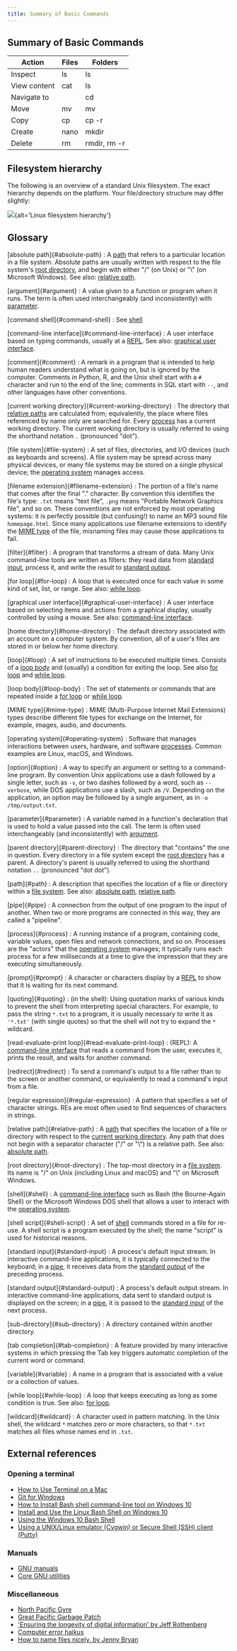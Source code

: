 ```yaml
---
title: Summary of Basic Commands
---
```


## Summary of Basic Commands

| Action       | Files | Folders      |
| ------------ | ----- | ------------ |
| Inspect      | ls    | ls           |
| View content | cat   | ls           |
| Navigate to  |       | cd           |
| Move         | mv    | mv           |
| Copy         | cp    | cp -r        |
| Create       | nano  | mkdir        |
| Delete       | rm    | rmdir, rm -r |

## Filesystem hierarchy

The following is an overview of a standard Unix filesystem.
The exact hierarchy depends on the platform. Your file/directory structure may differ slightly:

![](fig/standard-filesystem-hierarchy.svg){alt='Linux filesystem hierarchy'}

## Glossary

[absolute path]{#absolute-path}
:   A [path](#path) that refers to a particular location in a file system.
Absolute paths are usually written with respect to the file system's
[root directory](#root-directory),
and begin with either "/" (on Unix) or "\\" (on Microsoft Windows).
See also: [relative path](#relative-path).

[argument]{#argument}
:   A value given to a function or program when it runs.
The term is often used interchangeably (and inconsistently) with [parameter](#parameter).

[command shell]{#command-shell}
:   See [shell](#shell)

[command-line interface]{#command-line-interface}
:   A user interface based on typing commands,
usually at a [REPL](#read-evaluate-print-loop).
See also: [graphical user interface](#graphical-user-interface).

[comment]{#comment}
:   A remark in a program that is intended to help human readers understand what is going on,
but is ignored by the computer.
Comments in Python, R, and the Unix shell start with a `#` character
and run to the end of the line;
comments in SQL start with `--`,
and other languages have other conventions.

[current working directory]{#current-working-directory}
:   The directory that [relative paths](#relative-path) are calculated from;
equivalently,
the place where files referenced by name only are searched for.
Every [process](#process) has a current working directory.
The current working directory is usually referred to using the shorthand notation `.`
(pronounced "dot").

[file system]{#file-system}
:   A set of files, directories, and I/O devices (such as keyboards and screens).
A file system may be spread across many physical devices,
or many file systems may be stored on a single physical device;
the [operating system](#operating-system) manages access.

[filename extension]{#filename-extension}
:   The portion of a file's name that comes after the final "." character.
By convention this identifies the file's type:
`.txt` means "text file", `.png` means "Portable Network Graphics file",
and so on. These conventions are not enforced by most operating systems:
it is perfectly possible (but confusing!) to name an MP3 sound file `homepage.html`.
Since many applications use filename extensions to identify the
[MIME type](#mime-type) of the file,
misnaming files may cause those applications to fail.

[filter]{#filter}
:   A program that transforms a stream of data.
Many Unix command-line tools are written as filters:
they read data from [standard input](#standard-input),
process it, and write the result to [standard output](#standard-output).

[for loop]{#for-loop}
:   A loop that is executed once for each value in some kind of set, list, or range.
See also: [while loop](#while-loop).

[graphical user interface]{#graphical-user-interface}
:   A user interface based on selecting items and actions from a graphical display,
usually controlled by using a mouse.
See also: [command-line interface](#command-line-interface).

[home directory]{#home-directory}
:   The default directory associated with an account on a computer system.
By convention, all of a user's files are stored in or below her home directory.

[loop]{#loop}
:   A set of instructions to be executed multiple times.
Consists of a [loop body](#loop-body) and (usually) a
condition for exiting the loop. See also [for loop](#for-loop) and [while loop](#while-loop).

[loop body]{#loop-body}
:   The set of statements or commands that are repeated inside a [for loop](#for-loop)
or [while loop](#while-loop).

[MIME type]{#mime-type}
:   MIME (Multi-Purpose Internet Mail Extensions) types describe different file types for exchange
on the Internet, for example, images, audio, and documents.

[operating system]{#operating-system}
:   Software that manages interactions between users, hardware, and software [processes](#process).
Common examples are Linux, macOS, and Windows.

[option]{#option}
:   A way to specify an argument or setting to a command-line program.
By convention Unix applications use a dash followed by a single letter,
such as `-v`, or two dashes followed by a word, such as `--verbose`,
while DOS applications use a slash, such as `/V`.
Depending on the application, an option may be followed by a single argument,
as in `-o /tmp/output.txt`.

[parameter]{#parameter}
:   A variable named in a function's declaration that is used to hold a value passed into the call.
The term is often used interchangeably (and inconsistently) with [argument](#argument).

[parent directory]{#parent-directory}
:   The directory that "contains" the one in question.
Every directory in a file system except the [root directory](#root-directory) has a parent.
A directory's parent is usually referred to using the shorthand notation `..`
(pronounced "dot dot").

[path]{#path}
:   A description that specifies the location of a file or directory within a
[file system](#file-system).
See also: [absolute path](#absolute-path), [relative path](#relative-path).

[pipe]{#pipe}
:   A connection from the output of one program to the input of another.
When two or more programs are connected in this way, they are called a "pipeline".

[process]{#process}
:   A running instance of a program, containing code, variable values,
open files and network connections, and so on.
Processes are the "actors" that the [operating system](#operating-system) manages;
it typically runs each process for a few milliseconds at a time
to give the impression that they are executing simultaneously.

[prompt]{#prompt}
:   A character or characters display by a [REPL](#read-evaluate-print-loop) to show that
it is waiting for its next command.

[quoting]{#quoting}
:   (in the shell):
Using quotation marks of various kinds to prevent the shell from interpreting special
characters.
For example, to pass the string `*.txt` to a program,
it is usually necessary to write it as `'*.txt'` (with single quotes)
so that the shell will not try to expand the `*` wildcard.

[read-evaluate-print loop]{#read-evaluate-print-loop}
:   (REPL): A [command-line interface](#command-line-interface) that reads a command from the user,
executes it, prints the result, and waits for another command.

[redirect]{#redirect}
:   To send a command's output to a file rather than to the screen or another command,
or equivalently to read a command's input from a file.

[regular expression]{#regular-expression}
:   A pattern that specifies a set of character strings.
REs are most often used to find sequences of characters in strings.

[relative path]{#relative-path}
:   A [path](#path) that specifies the location of a file or directory
with respect to the [current working directory](#current-working-directory).
Any path that does not begin with a separator character ("/" or "\\") is a relative path.
See also: [absolute path](#absolute-path).

[root directory]{#root-directory}
:   The top-most directory in a [file system](#file-system).
Its name is "/" on Unix (including Linux and macOS) and "\\" on Microsoft Windows.

[shell]{#shell}
:   A [command-line interface](#command-line-interface) such as Bash (the Bourne-Again Shell)
or the Microsoft Windows DOS shell
that allows a user to interact with the [operating system](#operating-system).

[shell script]{#shell-script}
:   A set of [shell](#shell) commands stored in a file for re-use.
A shell script is a program executed by the shell;
the name "script" is used for historical reasons.

[standard input]{#standard-input}
:   A process's default input stream.
In interactive command-line applications,
it is typically connected to the keyboard;
in a [pipe](#pipe),
it receives data from the [standard output](#standard-output) of the preceding process.

[standard output]{#standard-output}
:   A process's default output stream.
In interactive command-line applications,
data sent to standard output is displayed on the screen;
in a [pipe](#pipe),
it is passed to the [standard input](#standard-input) of the next process.

[sub-directory]{#sub-directory}
:   A directory contained within another directory.

[tab completion]{#tab-completion}
:   A feature provided by many interactive systems in which
pressing the Tab key triggers automatic completion of the current word or command.

[variable]{#variable}
:   A name in a program that is associated with a value or a collection of values.

[while loop]{#while-loop}
:   A loop that keeps executing as long as some condition is true.
See also: [for loop](#for-loop).

[wildcard]{#wildcard}
:   A character used in pattern matching.
In the Unix shell,
the wildcard `*` matches zero or more characters,
so that `*.txt` matches all files whose names end in `.txt`.

## External references

### Opening a terminal

- [How to Use Terminal on a Mac](https://www.macworld.co.uk/feature/mac-software/how-use-terminal-on-mac-3608274/)
- [Git for Windows](https://git-for-windows.github.io/)
- [How to Install Bash shell command-line tool on Windows 10](https://www.windowscentral.com/how-install-bash-shell-command-line-windows-10)
- [Install and Use the Linux Bash Shell on Windows 10](https://www.howtogeek.com/249966/how-to-install-and-use-the-linux-bash-shell-on-windows-10/)
- [Using the Windows 10 Bash Shell](https://www.howtogeek.com/265900/everything-you-can-do-with-windows-10s-new-bash-shell/)
- [Using a UNIX/Linux emulator (Cygwin) or Secure Shell (SSH) client (Putty)](https://faculty.smu.edu/reynolds/unixtut/windows.html)

### Manuals

- [GNU manuals](https://www.gnu.org/manual/manual.html)
- [Core GNU utilities](https://www.gnu.org/software/coreutils/manual/coreutils.html)

### Miscellaneous

- [North Pacific Gyre](https://en.wikipedia.org/wiki/North_Pacific_Gyre)
- [Great Pacific Garbage Patch](https://en.wikipedia.org/wiki/Great_Pacific_Garbage_Patch)
- ['Ensuring the longevity of digital information' by Jeff Rothenberg](https://www.clir.org/pubs/archives/ensuring.pdf)
- [Computer error haikus](https://wiki.c2.com/?ComputerErrorHaiku)
- [How to name files nicely, by Jenny Bryan](https://speakerdeck.com/jennybc/how-to-name-files)


